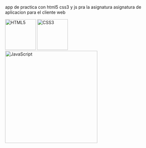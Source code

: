 app de practica  con  html5 css3 y js pra la asignatura asignatura de aplicacion para el cliente web

<p>
  <img src="https://i.postimg.cc/Bn05vQ8j/images-1-removebg-preview.png" alt="HTML5" width="100">
  <img src="https://i.postimg.cc/y8ym349v/css3-removebg-preview.png" alt="CSS3" width="100">
  <img src="https://i.postimg.cc/gkRqd609/images-removebg-preview.png" alt="JavaScript" width="300">
</p>


